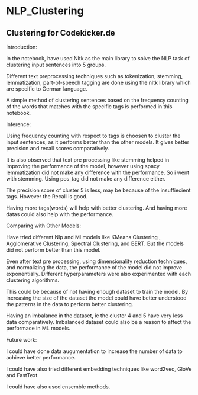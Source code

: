 # NLP_Clustering

## Clustering for Codekicker.de

Introduction:

In the notebook, have used Nltk as the main library to solve the NLP task of clustering input sentences into 5 groups.

Different text preprocessing techniques such as tokenization, stemming, lemmatization, part-of-speech tagging are done using the nltk library which are specific to German language.

A simple method of clustering sentences based on the frequency counting of the words that matches with the specific tags is performed in this notebook.

Inference:

Using frequency counting with respect to tags is choosen to cluster the input sentences, as it performs better than the other models. It gives better precision and recall scores comparatively.

It is also observed that text pre processing like stemming helped in improving the performance of the model, however using spacy lemmatization did not make any difference with the performance. So i went with stemming. Using pos_tag did not make any difference either.

The precision score of cluster 5 is less, may be because of the insuffiecient tags. However the Recall is good.

Having more tags(words) will help with better clustering. And having more datas could also help with the performance.

Comparing with Other Models:

Have tried different Nlp and Ml models like KMeans Clustering , Agglomerative Clustering, Spectral Clustering, and BERT. But the models did not perform better than this model.

Even after text pre processing, using dimensionality reduction techniques, and normalizing the data, the performance of the model did not improve exponentially. Different hyperparameters were also experimented with each clustering algorithms.

This could be because of not having enough dataset to train the model. By increasing the size of the dataset the model could have better understood the patterns in the data to perform better clustering.

Having an imbalance in the dataset, ie the cluster 4 and 5 have very less data comparatively. Imbalanced dataset could also be a reason to affect the performace in ML models.


Future work:

I could have done data augumentation to increase the number of data to achieve better performance.

I could have also tried different embedding techniques like word2vec, GloVe and FastText.

I could have also used ensemble methods.
